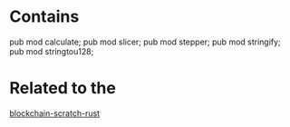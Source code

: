 # Contains
pub mod calculate;
pub mod slicer;
pub mod stepper;
pub mod stringify;
pub mod stringtou128;
# Related to the 
[blockchain-scratch-rust](https://crates.io/search?q=blockchain-scratch-rust)